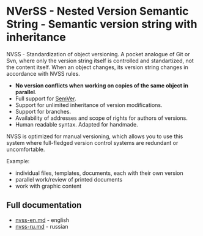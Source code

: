 # NVerSS - Nested Version Semantic String - Semantic version string with inheritance

NVSS - Standardization of object versioning. A pocket analogue of Git or Svn, where only the version string itself is controlled and standartized, not the content itself. When an object changes, its version string changes in accordance with NVSS rules.

* **No version conflicts when working on copies of the same object in parallel**.
* Full support for [SemVer](https://semver.org).
* Support for unlimited inheritance of version modifications.
* Support for branches.
* Availability of addresses and scope of rights for authors of versions.
* Human readable syntax. Adapted for handmade.

NVSS is optimized for manual versioning, which allows you to use this system where full-fledged version control systems are redundant or uncomfortable.

Example:

* individual files, templates, documents, each with their own version
* parallel work/review of printed documents
* work with graphic content

## Full documentation

* [nvss-en.md](nvss-en.md) - english
* [nvss-ru.md](nvss-ru.md) - russian
